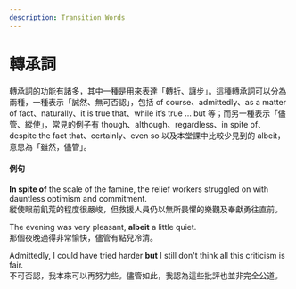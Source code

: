 ```yaml
---
description: Transition Words
---
```


# 轉承詞

轉承詞的功能有諸多，其中一種是用來表達「轉折、讓步」。這種轉承詞可以分為兩種，一種表示「誠然、無可否認」，包括 of course、admittedly、as a matter of fact、naturally、it is true that、while it’s true … but 等；而另一種表示「儘管、縱使」，常見的例子有 though、although、regardless、in spite of、despite the fact that、certainly、even so 以及本堂課中比較少見到的 albeit，意思為「雖然，儘管」。

#### 例句

**In spite of** the scale of the famine, the relief workers struggled on with dauntless optimism and commitment.  
縱使眼前飢荒的程度很嚴峻，但救援人員仍以無所畏懼的樂觀及奉獻勇往直前。

The evening was very pleasant, **albeit** a little quiet.  
那個夜晚過得非常愉快，儘管有點兒冷清。

Admittedly, I could have tried harder **but** I still don't think all this criticism is fair.  
不可否認，我本來可以再努力些。儘管如此，我認為這些批評也並非完全公道。

